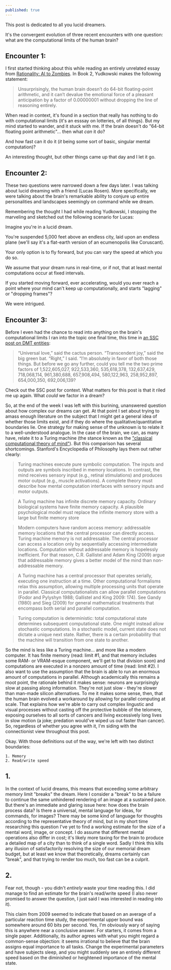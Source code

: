 ```yaml
---
published: true
---
```

This post is dedicated to all you lucid dreamers.

It's the convergent evolution of three recent encounters with one question: what are the computational limits of the human brain?

## Encounter 1:

I first started thinking about this while reading an entirely unrelated essay from [Rationality: AI to Zombies](https://www.readthesequences.com/). In Book 2, Yudkowski makes the following statement:

> Unsurprisingly, the human brain doesn’t do 64-bit floating-point arithmetic, and it can’t devalue the emotional force of a pleasant anticipation by a factor of 0.00000001 without dropping the line of reasoning entirely.

When read in context, it's found in a section that really has nothing to do with computational limits (it's an esssay on lotteries, of all things). But my mind started to wander, and it stuck with me. If the brain doesn't do "64-bit floating point arithmetic"... then what _can_ it do?

And how fast can it do it (_it_ being some sort of basic, singular mental computation)?

An interesting thought, but other things came up that day and I let it go.

## Encounter 2:

These two questions were narrowed down a few days later. I was talking about lucid dreaming with a friend (Lucas Rosen). More specifically, we were talking about the brain's remarkable ability to conjure up entire personalities and landscapes seemingly on command while we dream. 

Remembering the thought I had while reading Yudkowski, I stopping the marveling and sketched out the following scenario for Lucas:

Imagine you're in a lucid dream.

You're suspended 5,000 feet above an endless city, laid upon an endless plane (we'll say it's a flat-earth version of an ecumenopolis like Coruscant).

Your only option is to fly forward, but you can vary the speed at which you do so.

We assume that your dream runs in real-time, or if not, that at least mental computations occur at fixed intervals.

If you started moving forward, ever accelerating, would you ever reach a point where your mind can't keep up computationally, and starts "lagging" or "dropping frames"?

We were intrigued.

## Encounter 3:

Before I even had the chance to read into anything on the brain's computational limits I ran into the topic one final time, this time in [an SSC post on DMT entities](http://slatestarcodex.com/2015/04/21/universal-love-said-the-cactus-person/):

> “Universal love,” said the cactus person.
“Transcendent joy,” said the big green bat.
“Right,” I said. “I’m absolutely in favor of both those things. But before we go any further, could you tell me the two prime factors of 1,522,605,027, 922,533,360, 535,618,378, 132,637,429, 718,068,114, 961,380,688, 657,908,494, 580,122,963, 258,952,897, 654,000,350, 692,006,139?

Check out the SSC post for context. What matters for this post is that it riled me up again. What _could_ we factor in a dream?

So, at the end of the week I was left with this burining, unanswered question about how complex our dreams can get. At that point I set about trying to amass enough literature on the subject that I might get a general idea of whether those limits exist, and if they do where the qualitative/quantitative boundaries lie. One strategy for making sense of the unknown is to relate it to a well-understood analogue. In the case of the brain, we can, as many have, relate it to a Turing machine (the stance known as the ["classical computational theory of mind"](http://www.iep.utm.edu/compmind/#SH1a)). But this comparison has several shortcomings. Stanford's Encyclopedia of Philosophy lays them out rather clearly:

> Turing machines execute pure symbolic computation. The inputs and outputs are symbols inscribed in memory locations. In contrast, the mind receives sensory input (e.g., retinal stimulations) and produces motor output (e.g., muscle activations). A complete theory must describe how mental computation interfaces with sensory inputs and motor outputs.

> A Turing machine has infinite discrete memory capacity. Ordinary biological systems have finite memory capacity. A plausible psychological model must replace the infinite memory store with a large but finite memory store

> Modern computers have random access memory: addressable memory locations that the central processor can directly access. Turing machine memory is not addressable. The central processor can access a location only by sequentially accessing intermediate locations. Computation without addressable memory is hopelessly inefficient. For that reason, C.R. Gallistel and Adam King (2009) argue that addressable memory gives a better model of the mind than non-addressable memory.

> A Turing machine has a central processor that operates serially, executing one instruction at a time. Other computational formalisms relax this assumption, allowing multiple processing units that operate in parallel. Classical computationalists can allow parallel computations (Fodor and Pylyshyn 1988; Gallistel and King 2009: 174). See Gandy (1980) and Sieg (2009) for general mathematical treatments that encompass both serial and parallel computation.

> Turing computation is deterministic: total computational state determines subsequent computational state. One might instead allow stochastic computations. In a stochastic model, current state does not dictate a unique next state. Rather, there is a certain probability that the machine will transition from one state to another.

So the mind is less like a Turing machine... and more like a modern computer. It has finite memory (read: limit #1, and that memory includes some RAM- or VRAM-esque component, we'll get to that division soon) and computations are executed in a nonzero amount of time (read: limit #2). I also want to use the assumption that the brain is able to run an enormous amount of computations in parallel. Although academically this remains a moot point, the rationale behind it makes sense: neurons are surprisingly slow at passing along information. They're not just slow - they're slower than man-made silicon alternatives. To me it makes some sense, then, that the human brain evolved a workaround by allowing for parallel computing at scale. That explains how we're able to carry out complex lingustic and visual processes without casting off the protective bubble of the telomere, exposing ourselves to all sorts of cancers and living excessively long lives in slow motion (a joke; predation would've wiped us out faster than cancer). So, regardless of whether you agree with it, I'm siding with the connectionist view throughout this post.

Okay. With those definitions out of the way, we're left with two distinct boundaries:

	1. Memory
    2. Read/write speed

## 1. 
In the context of lucid dreams, this means that exceeding some arbitrary memory limit "breaks" the dream. Here I consider a "break" to be a failure to continue the same unhindered rendering of an image at a sustained pace. But there's an immediate and glaring issue here: how does the brain process data? Is there a universal, mental language for ideas, for commands, for images? There may be some kind of language for thoughts according to the representative theory of mind, but in my short time researching this question I've yet to find a working estimate for the size of a mental word, image, or concept. I do assume that different mental operations also differ in cost; it's likely more taxing for the brain to produce a detailed map of a city than to think of a single word. Sadly I think this kills any illusion of satisfactorily resolving the size of our memorial dream budget, but at least we know that theoretically, dreams certainly can "break", and that trying to render too much, too fast can be a culprit.

## 2.
Fear not, though - you didn't _entirely_ waste your time reading this. I did manage to find an estimate for the brain's read/write speed (I also never promised to answer the question, I just said I was interested in reading into it). 

This claim from 2009 seemed to indicate that based on an average of a particular reaction time study, the experimental upper bound was somewhere around 60 bits per second. Yes, I'm obviously wary of saying this is anywhere near a conclusive answer. For starters, it comes from a single paper. Additionally, its author agrees with what you might regard a common-sense objection: it seems irrational to believe that the brain assigns equal importance to all tasks. Change the experimental parameters and have subjects sleep, and you might suddenly see an entirely different speed based on the diminished or heightened importance of the mental state.


